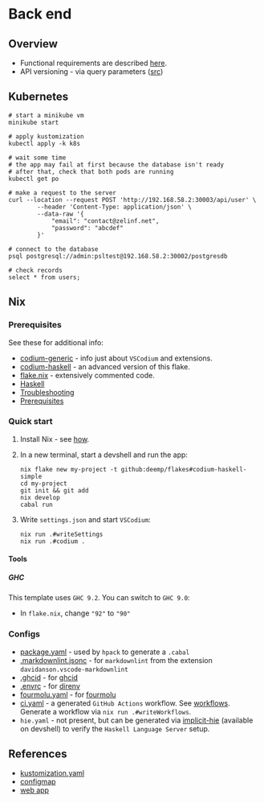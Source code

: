 # Back end

## Overview

- Functional requirements are described [here](https://github.com/fullstack-development/haskell-internship/blob/master/server-task.md).
- API versioning - via query parameters ([src](https://usecsv.com/community/api-versioning))

## Kubernetes

```console
# start a minikube vm
minikube start

# apply kustomization
kubectl apply -k k8s

# wait some time
# the app may fail at first because the database isn't ready
# after that, check that both pods are running
kubectl get po

# make a request to the server
curl --location --request POST 'http://192.168.58.2:30003/api/user' \
        --header 'Content-Type: application/json' \
        --data-raw '{
            "email": "contact@zelinf.net",
            "password": "abcdef"
        }'

# connect to the database
psql postgresql://admin:psltest@192.168.58.2:30002/postgresdb

# check records
select * from users;
```

## Nix

### Prerequisites

See these for additional info:

- [codium-generic](https://github.com/deemp/flakes/tree/main/templates/codium/generic#readme) - info just about `VSCodium` and extensions.
- [codium-haskell](https://github.com/deemp/flakes/tree/main/templates/codium/haskell#readme) - an advanced version of this flake.
- [flake.nix](./flake.nix) - extensively commented code.
- [Haskell](https://github.com/deemp/flakes/blob/main/README/Haskell.md)
- [Troubleshooting](https://github.com/deemp/flakes/blob/main/README/Troubleshooting.md)
- [Prerequisites](https://github.com/deemp/flakes#prerequisites)

### Quick start

1. Install Nix - see [how](https://github.com/deemp/flakes/blob/main/README/InstallNix.md).

1. In a new terminal, start a devshell and run the app:

    ```console
    nix flake new my-project -t github:deemp/flakes#codium-haskell-simple
    cd my-project
    git init && git add
    nix develop
    cabal run
    ```

1. Write `settings.json` and start `VSCodium`:

    ```console
    nix run .#writeSettings
    nix run .#codium .
    ```

#### Tools

##### GHC

This template uses `GHC 9.2`. You can switch to `GHC 9.0`:

- In `flake.nix`, change `"92"` to `"90"`

### Configs

- [package.yaml](./package.yaml) - used by `hpack` to generate a `.cabal`
- [.markdownlint.jsonc](./.markdownlint.jsonc) - for `markdownlint` from the extension `davidanson.vscode-markdownlint`
- [.ghcid](./.ghcid) - for [ghcid](https://github.com/ndmitchell/ghcid)
- [.envrc](./.envrc) - for [direnv](https://github.com/direnv/direnv)
- [fourmolu.yaml](./fourmolu.yaml) - for [fourmolu](https://github.com/fourmolu/fourmolu#configuration)
- [ci.yaml](.github/workflows/ci.yaml) - a generated `GitHub Actions` workflow. See [workflows](https://github.com/deemp/flakes/tree/main/workflows). Generate a workflow via `nix run .#writeWorkflows`.
- `hie.yaml` - not present, but can be generated via [implicit-hie](https://github.com/Avi-D-coder/implicit-hie) (available on devshell) to verify the `Haskell Language Server` setup.

## References

- [kustomization.yaml](https://kubernetes.io/docs/tasks/manage-kubernetes-objects/kustomization/)
- [configmap](https://kubernetes.io/docs/tasks/configure-pod-container/configure-pod-configmap/#create-a-configmap-from-generator)
- [web app](https://www.endpointdev.com/blog/2022/01/kubernetes-101/)

